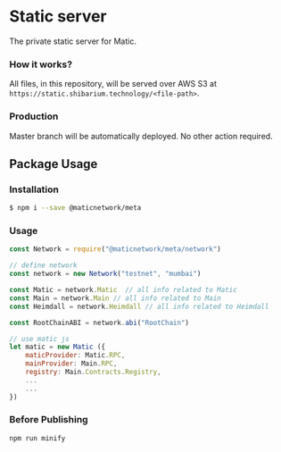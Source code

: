 # Static server

The private static server for Matic.

### How it works?

All files, in this repository, will be served over AWS S3 at `https://static.shibarium.technology/<file-path>`.

### Production

Master branch will be automatically deployed. No other action required.

## Package Usage

### Installation

```bash
$ npm i --save @maticnetwork/meta
```

### Usage

```javascript
const Network = require("@maticnetwork/meta/network")

// define network
const network = new Network("testnet", "mumbai")

const Matic = network.Matic  // all info related to Matic
const Main = network.Main // all info related to Main
const Heimdall = network.Heimdall // all info related to Heimdall

const RootChainABI = network.abi("RootChain")

// use matic js
let matic = new Matic ({
    maticProvider: Matic.RPC,
    mainProvider: Main.RPC,
    registry: Main.Contracts.Registry,
    ...
    ...
})
```

### Before Publishing

```
npm run minify
```
